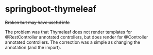 # springboot-thymeleaf

~~Broken but may have useful info~~

The problem was that Thymeleaf does not render templates for @RestController annotated controllers, but does render for @Controller annotated controllers.  The correction was a simple as changing the annotation (and the import).
